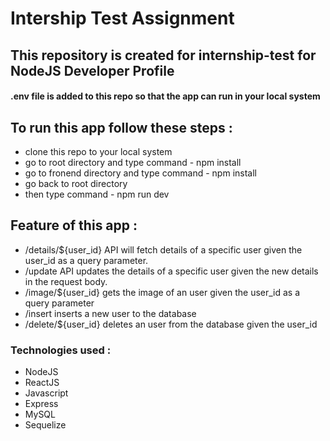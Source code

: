 # Intership Test Assignment
## This repository is created for internship-test for NodeJS Developer Profile
#### .env file is added to this repo so that the app can run in your local system

## To run this app follow these steps :
* clone this repo to your local system
* go to root directory and type command - npm install
* go to fronend directory and type command - npm install
* go back to root directory
* then type command - npm run dev

## Feature of this app :
* /details/${user_id} API will fetch details of a specific user given the user_id as a query parameter.
* /update API updates the details of a specific user given the new details in the request body. 
* /image/${user_id} gets the image of an user given the user_id as a query parameter
* /insert inserts a new user to the database
* /delete/${user_id} deletes an user from the database given the user_id

### Technologies used :
* NodeJS
* ReactJS
* Javascript
* Express
* MySQL
* Sequelize
